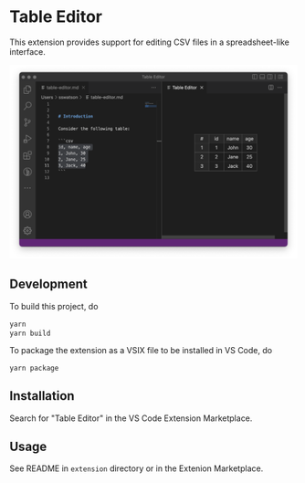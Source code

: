 
# Table Editor

This extension provides support for editing CSV files in a spreadsheet-like interface.

<img width="550" src="extension/assets/demo.png">

## Development

To build this project, do

```
yarn
yarn build
```

To package the extension as a VSIX file to be installed in VS Code, do

```
yarn package
```

## Installation

Search for "Table Editor" in the VS Code Extension Marketplace.

## Usage

See README in `extension` directory or in the Extenion Marketplace.